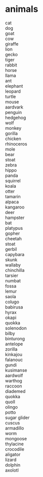 # animals
cat  
dog  
goat  
cow  
giraffe  
lion  
gecko  
tiger  
rabbit  
horse  
llama  
ant  
elephant  
leopard  
turtle  
mouse  
aardvark  
penguin  
hedgehog  
wolf  
monkey  
gorilla  
chicken  
rhinoceros  
mole  
bear  
stoat  
zebra  
hippo  
panda  
squirrel  
koala  
otter  
tamarin  
alpaca  
kangaroo  
deer  
hampster  
bat  
platypus  
gopher  
cheetah  
stoat   
gerbil  
capybara  
skunk  
wallaby  
chinchilla  
tarsier  
numbat  
fossa  
lemur  
saola  
colugo  
babirusa  
hyrax  
okapi  
quokka  
solenodon  
bilby  
binturong  
antelope  
zorilla  
kinkajou  
falanouc  
gundi  
kusimanse  
aardwolf  
warthog  
raccoon  
diademed  
quokka  
quoll  
olingo  
potto  
sugar glider  
cuscus  
armadillo  
worm  
mongoose  
thylacine  
crocodile  
aligator  
lizard  
dolphin  
axolotl  
